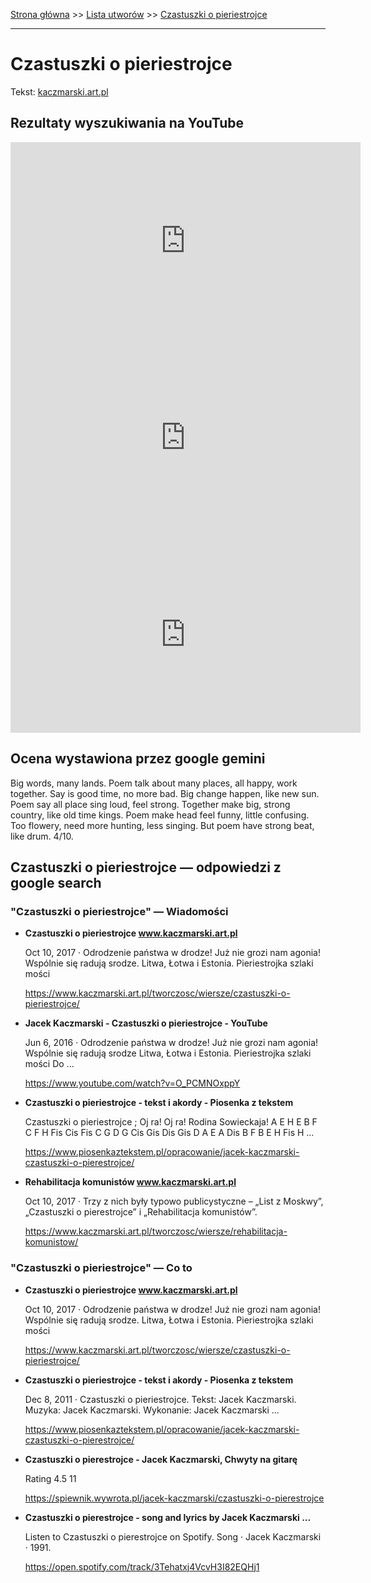 [Strona główna](../index.md) >> [Lista utworów](../list.md) >> [Czastuszki o pieriestrojce](106.md)

---

# Czastuszki o pieriestrojce

Tekst: [kaczmarski.art.pl](https://www.kaczmarski.art.pl/tworczosc/wiersze/czastuszki-o-pieriestrojce/)

## Rezultaty wyszukiwania na YouTube

<iframe width="560" height="315" src="https://www.youtube.com/embed/V1EhKiHMr64?si=IdontcarewhotheIRSsendsImnotpayingtaxes" title="YouTube video player" frameborder="0" allow="accelerometer; autoplay; clipboard-write; encrypted-media; gyroscope; picture-in-picture; web-share" referrerpolicy="strict-origin-when-cross-origin" allowfullscreen></iframe>

<iframe width="560" height="315" src="https://www.youtube.com/embed/o_Nh-NpnDzw?si=IdontcarewhotheIRSsendsImnotpayingtaxes" title="YouTube video player" frameborder="0" allow="accelerometer; autoplay; clipboard-write; encrypted-media; gyroscope; picture-in-picture; web-share" referrerpolicy="strict-origin-when-cross-origin" allowfullscreen></iframe>

<iframe width="560" height="315" src="https://www.youtube.com/embed/Acsu8hn7jXM?si=IdontcarewhotheIRSsendsImnotpayingtaxes" title="YouTube video player" frameborder="0" allow="accelerometer; autoplay; clipboard-write; encrypted-media; gyroscope; picture-in-picture; web-share" referrerpolicy="strict-origin-when-cross-origin" allowfullscreen></iframe>

## Ocena wystawiona przez google gemini

Big words, many lands. Poem talk about many places, all happy, work together. Say is good time, no more bad. Big change happen, like new sun. Poem say all place sing loud, feel strong. Together make big, strong country, like old time kings. Poem make head feel funny, little confusing. Too flowery, need more hunting, less singing. But poem have strong beat, like drum. 4/10.


## Czastuszki o pieriestrojce — odpowiedzi z google search

### "Czastuszki o pieriestrojce" — Wiadomości

- **Czastuszki o pieriestrojce www.kaczmarski.art.pl**

    Oct 10, 2017  ·  Odrodzenie państwa w drodze! Już nie grozi nam agonia! Wspólnie się radują srodze. Litwa, Łotwa i Estonia. Pieriestrojka szlaki mości 

   <https://www.kaczmarski.art.pl/tworczosc/wiersze/czastuszki-o-pieriestrojce/>
- **Jacek Kaczmarski - Czastuszki o pieriestrojce - YouTube**

    Jun 6, 2016  ·  Odrodzenie państwa w drodze! Już nie grozi nam agonia! Wspólnie się radują srodze Litwa, Łotwa i Estonia. Pieriestrojka szlaki mości Do ... 

   <https://www.youtube.com/watch?v=O_PCMNOxppY>
- **Czastuszki o pieriestrojce - tekst i akordy - Piosenka z tekstem**

    Czastuszki o pieriestrojce ; Oj ra! Oj ra! Rodina Sowieckaja! A E H E B F C F H Fis Cis Fis C G D G Cis Gis Dis Gis D A E A Dis B F B E H Fis H ... 

   <https://www.piosenkaztekstem.pl/opracowanie/jacek-kaczmarski-czastuszki-o-pierestrojce/>
- **Rehabilitacja komunistów www.kaczmarski.art.pl**

    Oct 10, 2017  ·  Trzy z nich były typowo publicystyczne – „List z Moskwy”, „Czastuszki o pierestrojce” i „Rehabilitacja komunistów”. 

   <https://www.kaczmarski.art.pl/tworczosc/wiersze/rehabilitacja-komunistow/>

### "Czastuszki o pieriestrojce" — Co to

- **Czastuszki o pieriestrojce www.kaczmarski.art.pl**

    Oct 10, 2017  ·  Odrodzenie państwa w drodze! Już nie grozi nam agonia! Wspólnie się radują srodze. Litwa, Łotwa i Estonia. Pieriestrojka szlaki mości 

   <https://www.kaczmarski.art.pl/tworczosc/wiersze/czastuszki-o-pieriestrojce/>
- **Czastuszki o pieriestrojce - tekst i akordy - Piosenka z tekstem**

    Dec 8, 2011  ·  Czastuszki o pieriestrojce. Tekst: Jacek Kaczmarski. Muzyka: Jacek Kaczmarski. Wykonanie: Jacek Kaczmarski ... 

   <https://www.piosenkaztekstem.pl/opracowanie/jacek-kaczmarski-czastuszki-o-pierestrojce/>
- **Czastuszki o pierestrojce - Jacek Kaczmarski, Chwyty na gitarę**

    Rating   4.5  11   

   <https://spiewnik.wywrota.pl/jacek-kaczmarski/czastuszki-o-pierestrojce>
- **Czastuszki o pierestrojce - song and lyrics by Jacek Kaczmarski ...**

    Listen to Czastuszki o pierestrojce on Spotify. Song · Jacek Kaczmarski · 1991. 

   <https://open.spotify.com/track/3Tehatxj4VcvH3I82EQHj1>

